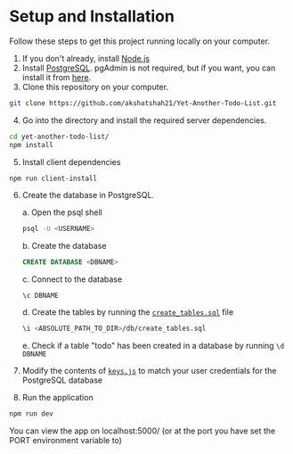 # Setup and Installation
Follow these steps to get this project running locally on your computer.

1. If you don't already, install [Node.js](https://nodejs.org/)
2. Install [PostgreSQL](https://www.postgresql.org/). pgAdmin is not required, but if you want, you can install it from [here](https://www.pgadmin.org/download/).
3. Clone this repository on your computer.
```bash
git clone https://github.com/akshatshah21/Yet-Another-Todo-List.git
```
4. Go into the directory and install the required server dependencies.
```bash
cd yet-another-todo-list/
npm install
```
5. Install client dependencies
```bash
npm run client-install
```
6. Create the database in PostgreSQL.

	a. Open the psql shell
	```bash
	psql -U <USERNAME>
	```
	b. Create the database
	```sql
	CREATE DATABASE <DBNAME>
	```
	c. Connect to the database
	```
	\c DBNAME
	```
	d. Create the tables by running the [`create_tables.sql`](create_tables.sql) file
	```bash
	\i <ABSOLUTE_PATH_TO_DIR>/db/create_tables.sql
	```
	e. Check if a table "todo" has been created in a database by running `\d DBNAME`

7. Modify the contents of [`keys.js`](keys.js) to match your user credentials for the PostgreSQL database
8. Run the application
```bash
npm run dev
```

You can view the app on localhost:5000/ (or at the port you have set the PORT environment variable to)


